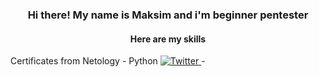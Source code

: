 <h3 align="center">Hi there! My name is Maksim and i'm beginner pentester</h3>

<h4 align="center">Here are my skills</h4>
Certificates from Netology
- Python <a href="twitter-url">
		<img src="https://img.shields.io/badge/T" alt="Twitter"/>
	</a>
- 

<!--
**MIKEYTRE/MIKEYTRE** is a ✨ _special_ ✨ repository because its `README.md` (this file) appears on your GitHub profile.

Here are some ideas to get you started:

- 🔭 I’m currently working on ...
- 🌱 I’m currently learning ...
- 👯 I’m looking to collaborate on ...
- 🤔 I’m looking for help with ...
- 💬 Ask me about ...
- 📫 How to reach me: ...
- 😄 Pronouns: ...
- ⚡ Fun fact: ...
-->
